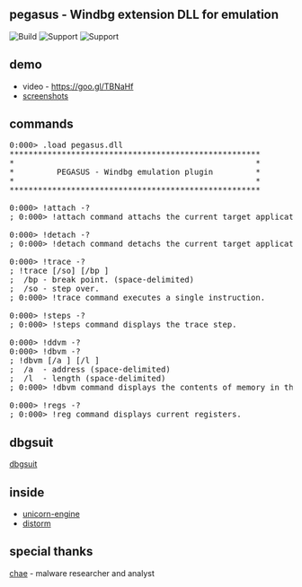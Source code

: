 pegasus - Windbg extension DLL for emulation
-------
![Build](https://img.shields.io/badge/build-passing-brightgreen.svg)
![Support](https://img.shields.io/badge/support-live-brightgreen.svg) 
![Support](https://img.shields.io/badge/support-dump-brightgreen.svg)

demo
-------
* video - https://goo.gl/TBNaHf
* [screenshots](https://github.com/0a777h/pegasus/tree/master/screenshot)

commands
-------
<pre>
0:000> .load pegasus.dll
*****************************************************
*                                                   *
*         PEGASUS - Windbg emulation plugin         *
*                                                   *
*****************************************************

0:000> !attach -?
; 0:000> !attach command attachs the current target application to the emulator.

0:000> !detach -?
; 0:000> !detach command detachs the current target application to the emulator.

0:000> !trace -?
; !trace [/so] [/bp <bp>]
;  /bp - break point. (space-delimited)
;  /so - step over.
; 0:000> !trace command executes a single instruction.

0:000> !steps -?
; 0:000> !steps command displays the trace step.

0:000> !ddvm -?
0:000> !dbvm -?
; !dbvm [/a <a>] [/l <l>]
;  /a <a> - address (space-delimited)
;  /l <l> - length (space-delimited)
; 0:000> !dbvm command displays the contents of memory in the given range.

0:000> !regs -?
; 0:000> !reg command displays current registers.
</pre>

dbgsuit
-------
[dbgsuit](https://github.com/0a777h/pegasus/blob/master/DBGSUIT.md)

inside
-------
* [unicorn-engine](http://www.unicorn-engine.org/)
* [distorm](https://github.com/gdabah/distorm)

special thanks
-------
[chae](http://trunk.so/) - malware researcher and analyst
